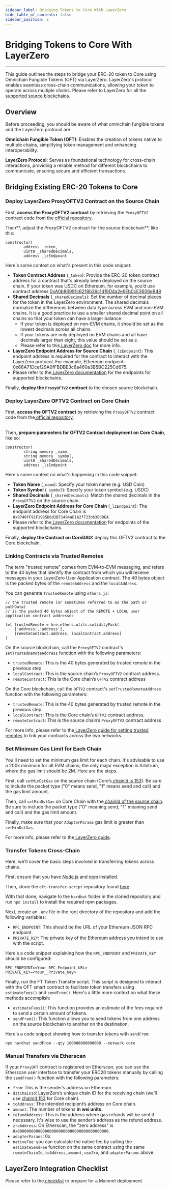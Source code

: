```yaml
---
sidebar_label: Bridging Tokens to Core With LayerZero
hide_table_of_contents: false
sidebar_position: 2
---
```


# Bridging Tokens to Core With LayerZero
--- 

This guide outlines the steps to bridge your ERC-20 token to Core using Omnichain Fungible Tokens (OFT) via LayerZero. LayerZero's protocol enables seamless cross-chain communications, allowing your token to operate across multiple chains. Please refer to LayerZero for all the[ supported source blockchains](https://layerzero.gitbook.io/docs/technical-reference/mainnet/supported-chain-ids).

## Overview

Before proceeding, you should be aware of what omnichain fungible tokens and the LayerZero protocol are.&#x20;

**Omnichain Fungible Token (OFT)**: Enables the creation of tokens native to multiple chains, simplifying token management and enhancing interoperability.

**LayerZero Protocol**: Serves as foundational technology for cross-chain interactions, providing a reliable method for different blockchains to communicate, ensuring secure and efficient transactions.

## Bridging Existing ERC-20 Tokens to Core

### Deploy LayerZero ProxyOFTV2 Contract on the Source Chain

First, **access the ProxyOFTV2 contract** by retrieving the `ProxyOFTV2` contract code from the[ official repository](https://github.com/LayerZero-Labs/solidity-examples/blob/main/contracts/token/oft/v2/ProxyOFTV2.sol).

Then**, adjust the ProxyOFTV2 contract for the source blockchain**, like this:

```
constructor(
        address _token,
        uint8 _sharedDecimals,
        address _lzEndpoint
```

Here's some context on what's present in this code snippet:

* **Token Contract Address** (`_token`): Provide the ERC-20 token contract address for a contract that's already been deployed on the source chain. If your token was USDC on Ethereum, for example, you’d use contract address [0xA0b86991c6218b36c1d19D4a2e9Eb0cE3606eB48](https://etherscan.io/address/0xA0b86991c6218b36c1d19D4a2e9Eb0cE3606eB48)
* **Shared Decimals** (`_sharedDecimals`): Set the number of decimal places for the token in the LayerZero environment. The shared decimals normalize the differences between data type across EVM and non-EVM chains. It is a good practice to use a smaller shared decimal point on all chains so that your token can have a larger balance.
  * If your token is deployed on non-EVM chains, it should be set as the lowest decimals across all chains.
  * If your tokens are only deployed on EVM chains and all have decimals larger than eight, this value should be set as `8`.
  * Please refer to this[ LayerZero doc](https://layerzero.gitbook.io/docs/evm-guides/layerzero-omnichain-contracts/oft/oftv2#what-should-i-set-as-shared-decimals) for more info.
* **LayerZero Endpoint Address for Source Chain** (`_lzEndpoint`): This endpoint address is required for the contract to interact with the LayerZero protocol. For example, Ethereum endpoint: 0x66A71Dcef29A0fFBDBE3c6a460a3B5BC225Cd675.
* Please refer to the[ LayerZero documentation](https://layerzero.gitbook.io/docs/technical-reference/mainnet/supported-chain-ids) for the endpoints for supported blockchains.

Finally, **deploy the `ProxyOFTV2` contract** to the chosen source blockchain.

### Deploy LayerZero OFTV2 Contract on Core Chain

First, **access the OFTV2 contract** by retrieving the `ProxyOFTV2` contract code from the[ official repository](https://github.com/LayerZero-Labs/solidity-examples/blob/main/contracts/token/oft/v2/OFTV2.sol).

\
Then, **prepare parameters for OFTV2 Contract deployment on Core Chain**, like so:

```
constructor(
        string memory _name,
        string memory _symbol,
        uint8 _sharedDecimals,
        address _lzEndpoint
```

Here's some context on what's happening in this code snippet:

* **Token Name** (`_name`): Specify your token name (e.g. USD Coin)
* **Token Symbol** (`_symbol`): Specify your token symbol (e.g. USDC)
* **Shared Decimals** (`_sharedDecimals`): Match the shared decimals in the `ProxyOFTV2` on the source chain.
* **LayerZero Endpoint Address for Core Chain** (`_lzEndpoint`): The endpoint address for Core Chain is `0x9740FF91F1985D8d2B71494aE1A2f723bb3Ed9E4`.
* Please refer to the[ LayerZero documentation](https://layerzero.gitbook.io/docs/technical-reference/mainnet/supported-chain-ids) for endpoints of the supported blockchains.

Finally, **deploy the Contract on CoreDAO:** deploy this OFTV2 contract to the Core blockchain.

### Linking Contracts via Trusted Remotes

The term "trusted remote" comes from EVM-to-EVM messaging, and refers to the 40 bytes that identify the contract from which you will receive messages in your LayerZero User Application contract. The 40 bytes object is the packed bytes of the `remoteAddress` and the `localAddress`.

You can generate `TrustedRemote` using `ethers.js`:

```
// the trusted remote (or sometimes referred to as the path or pathData)
// is the packed 40 bytes object of the REMOTE + LOCAL user application contract addresses

let trustedRemote = hre.ethers.utils.solidityPack(
    ['address','address'],
    [remoteContract.address, localContract.address]
)
```

On the source blockchain, call the `ProxyOFTV2` contract's  `setTrustedRemoteAddress` function with the following parameters:

* `trustedRemote`: This is the 40 bytes generated by trusted remote in the previous step
* `localContract`: This is the source chain’s `ProxyOFTV2` contract address.
* `remoteContract`: This is the Core chain’s `OFTV2` contract address

On the Core blockchain, call the `OFTV2` contract's `setTrustedRemoteAddress` function with the following parameters:

* `trustedRemote`: This is the 40 bytes generated by trusted remote in the previous step.
* `localContract`: This is the Core chain’s `OFTV2` contract address.
* `remoteContract`: This is the source chain’s `ProxyOFTV2` contract address

For more info, please refer to the[ LayerZero guide for setting trusted remotes](https://layerzero.gitbook.io/docs/evm-guides/master/set-trusted-remotes) to link your contracts across the two networks.

### Set Minimum Gas Limit for Each Chain

You'll need to set the minimum gas limit for each chain. It's advisable to use a 200k minimum for all EVM chains; the only major exception is Arbitrum, where the gas limit should be 2M. Here are the steps.

First, call `setMinDstGas` on the source chain (Core’s[ chainId is 153](https://layerzero.gitbook.io/docs/technical-reference/mainnet/supported-chain-ids)). Be sure to include the packet type ("0" means send, "1" means send and call) and the gas limit amount.

Then, call `setMinDstGas` on Core Chain with the[ chainId of the source chain](https://layerzero.gitbook.io/docs/technical-reference/mainnet/supported-chain-ids). Be sure to include the packet type ("0" meaning send, "1" meaning send and call) and the gas limit amount.

Finally, make sure that your `AdapterParams` gas limit is greater than `setMinDstGas`.

For more info, please refer to the[ LayerZero guide](https://layerzero.gitbook.io/docs/evm-guides/layerzero-omnichain-contracts/oft/oftv2).

### Transfer Tokens Cross-Chain

Here, we'll cover the basic steps involved in transferring tokens across chains.

First, ensure that you have [Node.js](https://nodejs.org/) and [npm](https://www.npmjs.com/) installed.

Then, clone the `oft-transfer-script` repository found [here](https://github.com/LayerZero-Labs/oft-transfer-script/tree/main).

With that done, navigate to the `hardhat` folder in the cloned repository and run `npm install` to install the required npm packages.

Next, create an `.env` file in the root directory of the repository and add the following variables:

* `RPC_ENDPOINT`: This should be the URL of your Ethereum JSON RPC endpoint.
* `PRIVATE_KEY`: The private key of the Ethereum address you intend to use with the script.&#x20;

Here's a code snippet explaining how the `RPC_ENDPOINT` and `PRIVATE_KEY` should be configured:

```
RPC_ENDPOINT=<Your_RPC_Endpoint_URL> 
PRIVATE_KEY=<Your__Private_Key>
```

Finally, run the FT Token Transfer script. This script is designed to interact with the OFT smart contract to facilitate token transfers using `estimateFees()` and `sendFrom()`. Here's a little more context on what these methods accomplish:

* `estimateFees()`: This function provides an estimate of the fees required to send a certain amount of tokens.
* `sendFrom()`: This function allows you to send tokens from one address on the source blockchain to another on the destination.

Here's a code snippet showing how to transfer tokens with `sendFrom`:&#x20;

```
npx hardhat sendFrom --qty 100000000000000 --network core
```

### Manual Transfers via Etherscan

If your `ProxyOFT` contract is registered on Etherscan, you can use the Etherscan user interface to transfer your ERC20 tokens manually by calling the `sendFrom()` function with the following parameters:

* `from`: This is the sender’s address on Ethereum.
* `dstChainId`: LayerZero’s unique chain ID for the receiving chain (we’ll use [chainId 153](https://layerzero.gitbook.io/docs/technical-reference/mainnet/supported-chain-ids) for Core chain).
* `toAddress`: The intended recipient’s address on Core chain.
* `amount`: The number of tokens **in wei units.**
* `refundAddress`: This is the address where gas refunds will be sent if necessary. It's wise to use the sender’s address as the refund address.
* `zroAddress`: On Etherscan, the "zero address" is `0x0000000000000000000000000000000000000000`.
* `adapterParams`: 0x
* `nativeFee`: you can calculate the native fee by calling the `estimateSendFee` function on the same contract using the same `remoteChainId`, `toAddress`, `amount`, `useZro`, and `adapterParams` above.

## LayerZero Integration Checklist

Please refer to the[ checklist](https://layerzero.gitbook.io/docs/evm-guides/layerzero-integration-checklist) to prepare for a Mainnet deployment.


